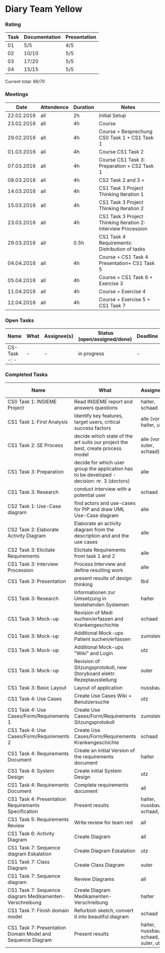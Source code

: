 # Diary Team Yellow

### Rating
| Task  | Documentation | Presentation|
| --- | --- | --- | 
| 01 | 5/5 | 4/5 | 
| 02 | 10/10 | 5/5 | 
| 03 | 17/20 | 5/5 | 
| 04 | 15/15 | 5/5 | 

Current total: 66/70
### Meetings
| Date | Attendence | Duration | Notes  |
| --- | --- | --- | --- |
| 22.02.2016 | all | 2h | Initial Setup |
| 23.02.2016 | all | 4h | Course |
| 29.02.2016 | all | 4h | Course + Besprechung CS0 Task 1 + CS1 Task 1 |
| 01.03.2016 | all | 4h | Course CS1 Task 2 |
| 07.03.2016 | all | 4h | Course CS1 Task 3: Preparation + CS2 Task 1 |
| 08.03.2016 | all | 4h | CS2 Task 2 and 3 +  |
| 14.03.2016 | all | 4h | CS1 Task 3 Project Thinking Iteration 1 |
| 15.03.2016 | all | 4h | CS1 Task 3 Project Thinking Iteration 2 |
| 23.03.2016 | all | 4h | CS1 Task 3 Project Thinking Iteration 2: Interview Procession |
| 29.03.2016 | all | 0.5h | CS1 Task 4 Requirements: Distribution of tasks |
| 04.04.2016 | all | 4h | Course + CS1 Task 4 Presentation+ CS1 Task 5 |
| 05.04.2016 | all | 4h | Course + CS1 Task 6 + Exercise 3 |
| 11.04.2016 | all | 4h | Course + Exercise 4 |
| 12.04.2016 | all | 4h | Course + Exercise 5 + CS1 Task 7 |

### Open Tasks
| Name  | What | Assignee(s)  | Status (open/assigned/done) | Deadline  |
| --- | --- | --- | --- | --- |
| CS- Task -:  - | - | - | in progress | - |

### Completed Tasks
| Name  | What | Assignee(s)  | Status (done) | Deadline  |
| --- | --- | --- | --- | --- |
| CS0 Task 1: INSIEME Project | Read INSIEME report and answers questions | halter, schaad | done | 29.02.2016  |
| CS1 Task 1: First Analysis | Identify key features, target users, critical success factors | alle (vortrag halter, utz) | done | 29.02.2016 |
| CS1 Task 2: SE Process | decide which state of the art suits our project the best, create process model |  alle (vortrag suter, schaad) | done | 01.03.2016 |
| CS1 Task 3: Preparation | decide for which user group the application has to be developed - decision: nr. 3 (doctors)  |  alle | done | 07.03.2016 |
| CS1 Task 3: Research | conduct interview with a potential user | schaad | done | 18.03.2016 |
| CS2 Task 1: Use-Case diagram | find actors and use-cases for PIP and draw UML Use-Case diagram | alle | done | 08.03.2016 |
| CS2 Task 2: Elaborate Activity Diagram | Elaborate an activity diagram from the description and and the use cases | alle | done | 08.03.2016 |
| CS2 Task 3: Elicitate Requirements | Elicitate Requirements from task 1 and 2 | alle | done | 08.03.2016 |
| CS1 Task 3: Interview Procession | Process Interview and define resulting work | alle | done | 23.03.2016 |
| CS1 Task 3: Presentation | present results of design thinking | tbd | done | 29.03.2016 |
| CS1 Task 3: Research | Informationen zur Umsetzung in bestehenden Systemen | halter | done | 29.03.2016 |
| CS1 Task 3: Mock-up | Revision of Medi suchen/erfassen and Krankengeschichte | schaad | done | 29.03.2016 |
| CS1 Task 3: Mock-up | Additional Mock-ups Patient suchen/erfassen | zumstein | done | 29.03.2016 |
| CS1 Task 3: Mock-up | Additional Mock-ups "Wiki" and Login | utz | done | 29.03.2016 |
| CS1 Task 3: Mock-up | Revision of Sitzungsprotokoll, new Storyboard elektr. Rezeptausstellung | suter | done | 29.03.2016 |
| CS1 Task 3: Basic Layout | Layout of application | nussbaum | done | 29.03.2016 |
| CS1 Task 4: Use Cases | Create Use Cases Wiki + Benutzersuche | utz | done | 03.04.2016 |
| CS1 Task 4: Use Cases/Form/Requirements 1 | Create Use Cases/Form/Requirements Sitzungsprotokoll | zumstein | done | 03.04.2016 |
| CS1 Task 4: Use Cases/Form/Requirements 2 | Create Use Cases/Form/Requirements Krankengeschichte | schaad | done | 03.04.2016 |
| CS1 Task 4:  Requirements Document | Create an initial Version of the requirements document | halter | done | 03.04.2016 |
| CS1 Task 4:  System Design | Create initial System Design | utz | done | 03.04.2016 |
| CS1 Task 4:  Requirements Document | Complete requirements document | all | done | 04.04.2016 |
| CS1 Task 4:  Presentation Requirements Specification | Present results | halter, nussbaum, schaad, utz | done | 04.04.2016 |
| CS1 Task 5:  Requirements Review | Write review for team red | all | done | 04.04.2016 |
| CS1 Task 6:  Activity Diagram | Create Diagram | all | done | 05.04.2016 |
| CS1 Task 7:  Sequence diagram Eskalation | Create Diagram Eskalation | utz | done | 14.04.2016 |
| CS1 Task 7:  Class Diagram | Create Class Diagram | suter | done | 18.04.2016 |
| CS1 Task 7:  Sequence diagram | Review Diagrams | all | done | 18.04.2016 |
| CS1 Task 7:  Sequence diagram Medikamenten-Verschreibung | Create Diagram Medikamenten-Verschreibung | halter  | done |18.04.2016|
| CS1 Task 7:  Finish domain model | Refurbish sketch, convert it into beautiful diagram | schaad  | done | 18.04.2016|
| CS1 Task 7:  Presentation Domain Model and Sequence Diagram | Present results | halter, nussbaum, schaad, suter, utz | done | 18.04.2016 |
